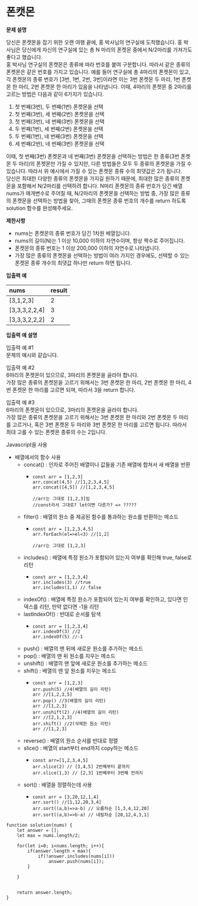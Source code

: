 # 폰캣몬

**문제 설명**

당신은 폰켓몬을 잡기 위한 오랜 여행 끝에, 홍 박사님의 연구실에 도착했습니다. 홍 박사님은 당신에게 자신의 연구실에 있는 총 N 마리의 폰켓몬 중에서 N/2마리를 가져가도 좋다고 했습니다.  
홍 박사님 연구실의 폰켓몬은 종류에 따라 번호를 붙여 구분합니다. 따라서 같은 종류의 폰켓몬은 같은 번호를 가지고 있습니다. 예를 들어 연구실에 총 4마리의 폰켓몬이 있고, 각 폰켓몬의 종류 번호가 \[3번, 1번, 2번, 3번\]이라면 이는 3번 폰켓몬 두 마리, 1번 폰켓몬 한 마리, 2번 폰켓몬 한 마리가 있음을 나타냅니다. 이때, 4마리의 폰켓몬 중 2마리를 고르는 방법은 다음과 같이 6가지가 있습니다.

1. 첫 번째\(3번\), 두 번째\(1번\) 폰켓몬을 선택
2. 첫 번째\(3번\), 세 번째\(2번\) 폰켓몬을 선택
3. 첫 번째\(3번\), 네 번째\(3번\) 폰켓몬을 선택
4. 두 번째\(1번\), 세 번째\(2번\) 폰켓몬을 선택
5. 두 번째\(1번\), 네 번째\(3번\) 폰켓몬을 선택
6. 세 번째\(2번\), 네 번째\(3번\) 폰켓몬을 선택

이때, 첫 번째\(3번\) 폰켓몬과 네 번째\(3번\) 폰켓몬을 선택하는 방법은 한 종류\(3번 폰켓몬 두 마리\)의 폰켓몬만 가질 수 있지만, 다른 방법들은 모두 두 종류의 폰켓몬을 가질 수 있습니다. 따라서 위 예시에서 가질 수 있는 폰켓몬 종류 수의 최댓값은 2가 됩니다.  
당신은 최대한 다양한 종류의 폰켓몬을 가지길 원하기 때문에, 최대한 많은 종류의 폰켓몬을 포함해서 N/2마리를 선택하려 합니다. N마리 폰켓몬의 종류 번호가 담긴 배열 nums가 매개변수로 주어질 때, N/2마리의 폰켓몬을 선택하는 방법 중, 가장 많은 종류의 폰켓몬을 선택하는 방법을 찾아, 그때의 폰켓몬 종류 번호의 개수를 return 하도록 solution 함수를 완성해주세요.

**제한사항**

* nums는 폰켓몬의 종류 번호가 담긴 1차원 배열입니다.
* nums의 길이\(N\)는 1 이상 10,000 이하의 자연수이며, 항상 짝수로 주어집니다.
* 폰켓몬의 종류 번호는 1 이상 200,000 이하의 자연수로 나타냅니다.
* 가장 많은 종류의 폰켓몬을 선택하는 방법이 여러 가지인 경우에도, 선택할 수 있는 폰켓몬 종류 개수의 최댓값 하나만 return 하면 됩니다.

**입출력 예**

| nums | result |
| :--- | :--- |
| \[3,1,2,3\] | 2 |
| \[3,3,3,2,2,4\] | 3 |
| \[3,3,3,2,2,2\] | 2 |

**입출력 예 설명**

입출력 예 \#1  
문제의 예시와 같습니다.

입출력 예 \#2  
6마리의 폰켓몬이 있으므로, 3마리의 폰켓몬을 골라야 합니다.  
가장 많은 종류의 폰켓몬을 고르기 위해서는 3번 폰켓몬 한 마리, 2번 폰켓몬 한 마리, 4번 폰켓몬 한 마리를 고르면 되며, 따라서 3을 return 합니다.

입출력 예 \#3  
6마리의 폰켓몬이 있으므로, 3마리의 폰켓몬을 골라야 합니다.  
가장 많은 종류의 폰켓몬을 고르기 위해서는 3번 폰켓몬 한 마리와 2번 폰켓몬 두 마리를 고르거나, 혹은 3번 폰켓몬 두 마리와 3번 폰켓몬 한 마리를 고르면 됩니다. 따라서 최대 고를 수 있는 폰켓몬 종류의 수는 2입니다.



Javascript을 사용

* 배열에서의 함수 사용
  * concat\(\) : 인자로 주어진 배열이나 값들을 기존 배열에 합쳐서 새 배열을 반환
    * ```text
      const arr = [1,2,3]
      arr.concat(4,5) //[1,2,3,4,5]
      arr.concat([4,5]) //[1,2,3,4,5]

      //arr는 그대로 [1,2,3]임
      //const라서 그대로? let이면 다른가? => ?????
      ```
  * filter\(\) : 배열의 원소 중 제공된 함수를 통과하는 원소를 반환하는 메소드
    * ```text
      const arr = [1,2,3,4,5]
      arr.forEach(el=>el<3) //[1,2]

      //arr는 그대로 [1,2,3]
      ```
  * includes\(\) : 배열에 특정 원소가 포함되어 있는지 여부를 확인해 true, false로 리턴
    * ```text
      const arr = [1,2,3,4]
      arr.includes(3) //true
      arr.includes(1,1) // false
      ```
  * indexOf\(\) : 배열에 특정 원소가 포함되어 있는지 여부를 확인하고, 있다면 인덱스를 리턴, 만약 없다면 -1을 리턴
  * lastIndexOf\(\) : 반대로 순서를 탐색
    * ```text
      const arr = [1,2,3,4]
      arr.indexOf(3) //2
      arr.indexOf(5) //-1
      ```
  * push\(\) : 배열의 맨 뒤에 새로운 원소를 추가하는 메소드
  * pop\(\) : 배열의 맨 뒤 원소를 지우는 메소드
  * unshift\(\) : 배열의 맨 앞에 새로운 원소를 추가하는 메소드
  * shift\(\) : 배열의 맨 앞 원소를 지우는 메소드
    * ```text
      const arr = [1,2,3]
      arr.push(5) //4(배열의 길이 리턴)
      arr //[1,2,3,5]
      arr.pop() //3(배열의 길이 리턴)
      arr //[1,2,3]
      arr.unshift(2) //4(배열의 길이 리턴)
      arr //[2,1,2,3]
      arr.shift() //2(삭제한 원소 리턴)
      arr //[1,2,3]
      ```
  * reverse\(\) : 배열의 원소 순서를 반대로 정렬
  * slice\(\) : 배열의 start부터 end까지 copy하는 메소드
    * ```text
      const arr=[1,2,3,4,5]
      arr.slice(2) // [3,4,5] 2번째부터 끝까지
      arr.slice(1,3) // [2,3] 1번째부터 3번째 전까지
      ```
  * sort\(\) : 배열을 정렬하는데 사용
    * ```text
      const arr = [3,20,12,1,4]
      arr.sort() //[1,12,20,3,4]
      arr.sort((a,b)=>a-b) // 오름차순 [1,3,4,12,20]
      arr.sort((a,b)=>b-a) // 내림차순 [20,12,4,3,1]
      ```

 



```text
function solution(nums) {
    let answer = [];
    let max = nums.length/2;
    
    for(let i=0; i<nums.length; i++){
        if(answer.length < max){
            if(!answer.includes(nums[i]))
                answer.push(nums[i]);
        }
            
    }
    
    
    return answer.length;
}
```


